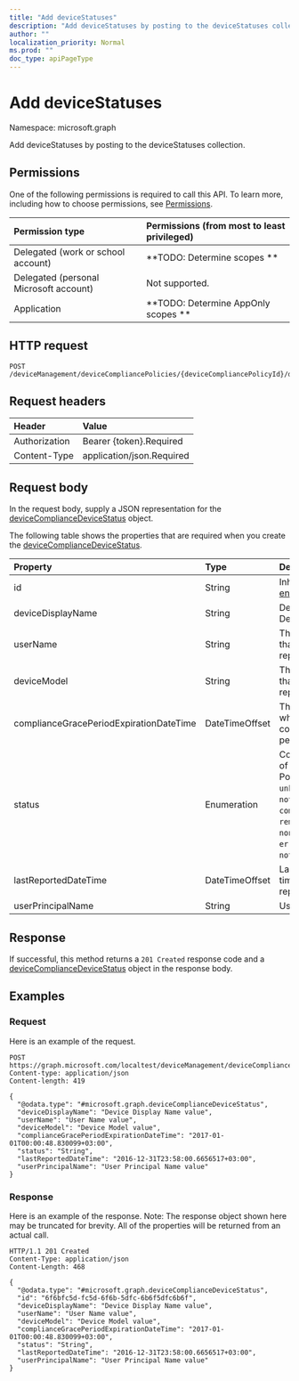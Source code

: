 ```yaml
---
title: "Add deviceStatuses"
description: "Add deviceStatuses by posting to the deviceStatuses collection."
author: ""
localization_priority: Normal
ms.prod: ""
doc_type: apiPageType
---
```


# Add deviceStatuses

Namespace: microsoft.graph

Add deviceStatuses by posting to the deviceStatuses collection.

## Permissions
One of the following permissions is required to call this API. To learn more, including how to choose permissions, see [Permissions](/concepts/permissions-reference.md).

|Permission type|Permissions (from most to least privileged)|
|:---|:---|
|Delegated (work or school account)|**TODO: Determine scopes **|
|Delegated (personal Microsoft account)|Not supported.|
|Application|**TODO: Determine AppOnly scopes **|

## HTTP request
<!-- {
  "blockType": "ignored"
}
-->
``` http
POST /deviceManagement/deviceCompliancePolicies/{deviceCompliancePolicyId}/deviceStatuses/$ref
```

## Request headers
|Header|Value|
|:---|:---|
|Authorization|Bearer {token}.Required|
|Content-Type|application/json.Required|

## Request body
In the request body, supply a JSON representation for the [deviceComplianceDeviceStatus](../resources/devicecompliancedevicestatus.md) object.

The following table shows the properties that are required when you create the [deviceComplianceDeviceStatus](../resources/devicecompliancedevicestatus.md).

|Property|Type|Description|
|:---|:---|:---|
|id|String| Inherited from [entity](../resources/entity.md)|
|deviceDisplayName|String|Device name of the DevicePolicyStatus.|
|userName|String|The User Name that is being reported|
|deviceModel|String|The device model that is being reported|
|complianceGracePeriodExpirationDateTime|DateTimeOffset|The DateTime when device compliance grace period expires|
|status|Enumeration|Compliance status of the policy report. Possible values are: `unknown`, `notApplicable`, `compliant`, `remediated`, `nonCompliant`, `error`, `conflict`, `notAssigned`.|
|lastReportedDateTime|DateTimeOffset|Last modified date time of the policy report.|
|userPrincipalName|String|UserPrincipalName.|



## Response
If successful, this method returns a `201 Created` response code and a [deviceComplianceDeviceStatus](../resources/devicecompliancedevicestatus.md) object in the response body.

## Examples

### Request
Here is an example of the request.
<!-- {
  "blockType": "request",
  "name": "create_devicecompliancedevicestatus_from_"
}
-->
``` http
POST https://graph.microsoft.com/localtest/deviceManagement/deviceCompliancePolicies/{deviceCompliancePolicyId}/deviceStatuses
Content-type: application/json
Content-length: 419

{
  "@odata.type": "#microsoft.graph.deviceComplianceDeviceStatus",
  "deviceDisplayName": "Device Display Name value",
  "userName": "User Name value",
  "deviceModel": "Device Model value",
  "complianceGracePeriodExpirationDateTime": "2017-01-01T00:00:48.830099+03:00",
  "status": "String",
  "lastReportedDateTime": "2016-12-31T23:58:00.6656517+03:00",
  "userPrincipalName": "User Principal Name value"
}
```

### Response
Here is an example of the response. Note: The response object shown here may be truncated for brevity. All of the properties will be returned from an actual call.
<!-- {
  "blockType": "response",
  "truncated": true,
  "@odata.type": "microsoft.graph.devicecompliancedevicestatus"
}
-->
``` http
HTTP/1.1 201 Created
Content-Type: application/json
Content-Length: 468

{
  "@odata.type": "#microsoft.graph.deviceComplianceDeviceStatus",
  "id": "6f6bfc5d-fc5d-6f6b-5dfc-6b6f5dfc6b6f",
  "deviceDisplayName": "Device Display Name value",
  "userName": "User Name value",
  "deviceModel": "Device Model value",
  "complianceGracePeriodExpirationDateTime": "2017-01-01T00:00:48.830099+03:00",
  "status": "String",
  "lastReportedDateTime": "2016-12-31T23:58:00.6656517+03:00",
  "userPrincipalName": "User Principal Name value"
}
```

